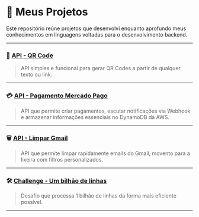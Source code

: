 # 📁 Meus Projetos

Este repositório reúne projetos que desenvolvi enquanto aprofundo meus conhecimentos em linguagens voltadas para o desenvolvimento backend.

---

### 🧾 [API - QR Code](https://github.com/tetbatista/api-qr-code)
> API simples e funcional para gerar QR Codes a partir de qualquer texto ou link.

---

### 💳 [API - Pagamento Mercado Pago](https://github.com/tetbatista/api-pagamento-mercado-pago)
> API que permite criar pagamentos, escutar notificações via Webhook e armazenar informações essenciais no DynamoDB da AWS.
---

### 🗑️ [API - Limpar Gmail](https://github.com/tetbatista/api-gmail-cleaner)
> API que permite limpar rapidamente emails do Gmail, movento para a lixeira com filtros personalizados.
---

### 🛠 [Challenge - Um bilhão de linhas](https://github.com/tetbatista/one-billion-row-challenge)
> Desafio que processa 1 bilhão de linhas da forma mais eficiente possível.
---

